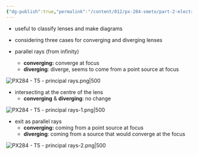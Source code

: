 ```yaml
---
{"dg-publish":true,"permalink":"/content/012/px-284-smeto/part-2-electromagnetic-theory/t-geometric-optics/px-284-t5-principal-rays/","noteIcon":"1","created":"2025-05-03T13:59:48.867+01:00","updated":"2025-05-07T11:08:59.829+01:00"}
---
```


- useful to classify lenses and make diagrams
- considering three cases for converging and diverging lenses

- parallel rays (from infinity)
	- **converging:** converge at focus
	- **diverging**: diverge, seems to come from a point source at focus

![PX284 - T5 - principal rays.png|500](/img/user/pics/PX284%20-%20T5%20-%20principal%20rays.png)

- intersecting at the centre of the lens
	- **converging** & **diverging**: no change

![PX284 - T5 - principal rays-1.png|500](/img/user/pics/PX284%20-%20T5%20-%20principal%20rays-1.png)

- exit as parallel rays
	- **converging:** coming from a point source at focus
	- **diverging**: coming from a source that would converge at the focus

![PX284 - T5 - principal rays-2.png|500](/img/user/pics/PX284%20-%20T5%20-%20principal%20rays-2.png)

